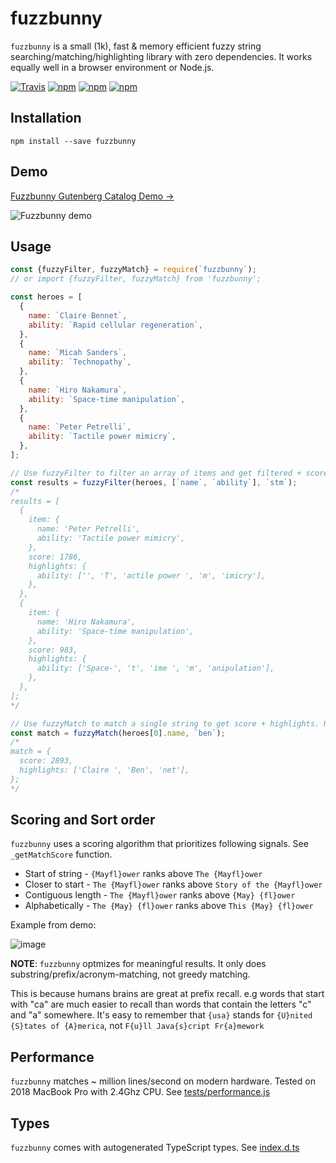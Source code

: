 # fuzzbunny

`fuzzbunny` is a small (1k), fast & memory efficient fuzzy string searching/matching/highlighting library with zero dependencies.
It works equally well in a browser environment or Node.js.

[![Travis](https://img.shields.io/travis/mixpanel/fuzzbunny/master.svg)](https://travis-ci.org/mixpanel/fuzzbunny)
[![npm](https://img.shields.io/npm/v/fuzzbunny.svg)](https://www.npmjs.com/package/fuzzbunny)
[![npm](https://img.shields.io/npm/dm/fuzzbunny.svg)](https://www.npmjs.com/package/fuzzbunny)
[![npm](https://img.shields.io/npm/l/fuzzbunny.svg)](https://github.com/mixpanel/fuzzbunny/blob/master/LICENCE)

## Installation

`npm install --save fuzzbunny`

## Demo

[Fuzzbunny Gutenberg Catalog Demo →](https://mixpanel.github.io/fuzzbunny)

![Fuzzbunny demo](https://user-images.githubusercontent.com/1018196/77124047-0fbf6580-69ff-11ea-8d44-f8006b7770fd.gif)

## Usage

```js
const {fuzzyFilter, fuzzyMatch} = require(`fuzzbunny`);
// or import {fuzzyFilter, fuzzyMatch} from 'fuzzbunny';

const heroes = [
  {
    name: `Claire Bennet`,
    ability: `Rapid cellular regeneration`,
  },
  {
    name: `Micah Sanders`,
    ability: `Technopathy`,
  },
  {
    name: `Hiro Nakamura`,
    ability: `Space-time manipulation`,
  },
  {
    name: `Peter Petrelli`,
    ability: `Tactile power mimicry`,
  },
];

// Use fuzzyFilter to filter an array of items and get filtered + score-sorted results with highlights.
const results = fuzzyFilter(heroes, [`name`, `ability`], `stm`);
/*
results = [
  {
    item: {
      name: 'Peter Petrelli',
      ability: 'Tactile power mimicry',
    },
    score: 1786,
    highlights: {
      ability: ['', 'T', 'actile power ', 'm', 'imicry'],
    },
  },
  {
    item: {
      name: 'Hiro Nakamura',
      ability: 'Space-time manipulation',
    },
    score: 983,
    highlights: {
      ability: ['Space-', 't', 'ime ', 'm', 'anipulation'],
    },
  },
];
*/

// Use fuzzyMatch to match a single string to get score + highlights. Returns null if no match found.
const match = fuzzyMatch(heroes[0].name, `ben`);
/*
match = {
  score: 2893,
  highlights: ['Claire ', 'Ben', 'net'],
};
*/
```

## Scoring and Sort order

`fuzzbunny` uses a scoring algorithm that prioritizes following signals. See `_getMatchScore` function.

- Start of string - `{Mayfl}ower` ranks above `The {Mayfl}ower`
- Closer to start - `The {Mayfl}ower` ranks above `Story of the {Mayfl}ower`
- Contiguous length - `The {Mayfl}ower` ranks above `{May} {fl}ower`
- Alphabetically - `The {May} {fl}ower` ranks above `This {May} {fl}ower`

Example from demo:

![image](https://user-images.githubusercontent.com/1018196/77127584-58305080-6a0a-11ea-9fee-d8eaf28744b8.png)

**NOTE**: `fuzzbunny` optmizes for meaningful results. It only does substring/prefix/acronym-matching, not greedy matching.

This is because humans brains are great at prefix recall.
e.g words that start with "ca" are much easier to recall than words that contain the letters "c" and "a" somewhere.
It's easy to remember that `{usa}` stands for `{U}nited {S}tates of {A}merica`, not `F{u}ll Java{s}cript Fr{a}mework`

## Performance

`fuzzbunny` matches ~ million lines/second on modern hardware. Tested on 2018 MacBook Pro with 2.4Ghz CPU.
See [tests/performance.js](tests/performance.js)

## Types

`fuzzbunny` comes with autogenerated TypeScript types. See [index.d.ts](index.d.ts)
